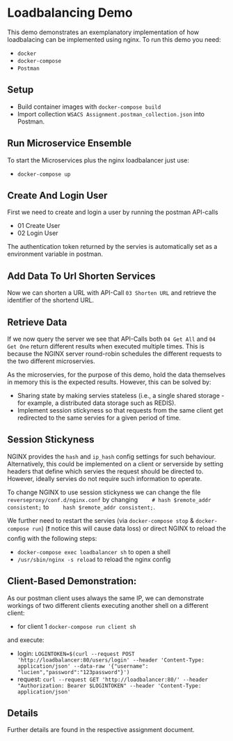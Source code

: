 # Loadbalancing Demo

This demo demonstrates an exemplanatory implementation of how loadbalacing can be implemented using nginx.
To run this demo you need:

- `docker`
- `docker-compose`
- `Postman`

## Setup

- Build container images with `docker-compose build`
- Import collection `WSACS Assignment.postman_collection.json` into Postman.

## Run Microservice Ensemble 

To start the Microservices plus the nginx loadbalancer just use:

- `docker-compose up`

## Create And Login User

First we need to create and login a user by running the postman API-calls 
- 01 Create User
- 02 Login User

The authentication token returned by the servies is automatically set as a environment variable in postman.

## Add Data To Url Shorten Services

Now we can shorten a URL with API-Call `03 Shorten URL` and retrieve the identifier of the shortend URL.

## Retrieve Data

If we now query the server we see that API-Calls both `04 Get All` and `04 Get One` return different results when executed multiple times. This is because the NGINX server round-robin schedules the different requests to the two different microservies.

As the microservies, for the purpose of this demo, hold the data themselves in memory this is the expected results. However, this can be solved by:
- Sharing state by making servies stateless (i.e., a single shared storage - for example, a distributed data storage such as REDIS).
- Implement session stickyness so that requests from the same client get redirected to the same servies for a given period of time.

## Session Stickyness

NGINX provides the `hash` and `ip_hash` config settings for such behaviour. Alternatively, this could be implemented on a client or serverside by setting headers that define which servies the request should be directed to. However, ideally servies do not require such information to operate. 

To change NGINX to use session stickyness we can change the file `reverseproxy/conf.d/nginx.conf` by changing `    # hash $remote_addr consistent;` to `    hash $remote_addr consistent;`.

We further need to restart the servies (via `docker-compose stop` & `docker-compose run`) (❗ notice this will cause data loss) or direct NGINX to reload the config with the following steps:
- `docker-compose exec loadbalancer sh` to open a shell
- `/usr/sbin/nginx -s reload` to reload the nginx config

## Client-Based Demonstration:

As our postman client uses always the same IP, we can demonstrate workings of two different clients executing another shell on a different client:

- for client 1 `docker-compose run client sh`

and execute:

- login: `LOGINTOKEN=$(curl --request POST 'http://loadbalancer:80/users/login' --header 'Content-Type: application/json' --data-raw '{"username": "lucien","password":"123password"}')`
- request: `curl --request GET 'http://loadbalancer:80/' --header "Authorization: Bearer $LOGINTOKEN" --header 'Content-Type: application/json'`

## Details

Further details are found in the respective assignment document.

